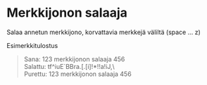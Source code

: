 # Merkkijonon salaaja
Salaa annetun merkkijono, korvattavia merkkejä väliltä (space ... z)

Esimerkkitulostus

>Sana: 123 merkkijonon salaaja 456  
>Salattu: tf^iuE`BBra.[.[i]!*!!a!iJ,\  
>Purettu: 123 merkkijonon salaaja 456  
